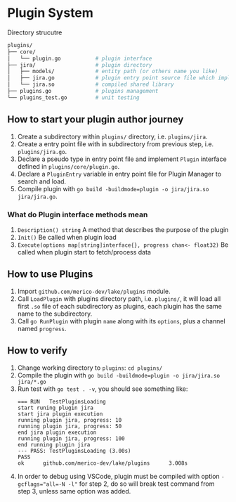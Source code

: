 # Plugin System

Directory strucutre
```sh
plugins/
├── core/
│   └── plugin.go           # plugin interface
├── jira/                   # plugin directory
│   ├── models/             # entity path (or others name you like)
│   ├── jira.go             # plugin entry point source file which implemented plugin interface
│   └── jira.so             # compiled shared library
├── plugins.go              # plugins management
└── plugins_test.go         # unit testing

```

## How to start your plugin author journey

1. Create a subdirectory within `plugins/` directory, i.e. `plugins/jira`.
2. Create a entry point file with in subdirectory from previous step, i.e. `plugins/jira.go`.
3. Declare a pseudo type in entry point file and implement `Plugin` interface defined in `plugins/core/plugin.go`.
4. Declare a `PluginEntry` variable in entry point file for Plugin Manager to search and load.
5. Compile plugin with `go build -buildmode=plugin -o jira/jira.so jira/jira.go`.

### What do Plugin interface methods mean

1. `Description() string` A method that describes the purpose of the plugin
2. `Init()` Be called when plugin load
3. `Execute(options map[string]interface{}, progress chan<- float32)` Be called when plugin start to fetch/process data

## How to use Plugins

1. Import `github.com/merico-dev/lake/plugins` module.
2. Call `LoadPlugin` with plugins directory path, i.e. `plugins/`, it will load all first `.so` file of each
   subdirectory as plugins, each plugin has the same name to the subdirectory.
3. Call `go RunPlugin` with plugin `name` along with its `options`, plus a channel named `progress`.


## How to verify

1. Change working directory to `plugins`: `cd plugins/`
2. Compile the plugin with `go build -buildmode=plugin -o jira/jira.so jira/*.go`
3. Run test with `go test . -v`, you should see something like:
   ```
   === RUN   TestPluginsLoading
   start runing plugin jira
   start jira plugin execution
   running plugin jira, progress: 10
   running plugin jira, progress: 50
   end jira plugin execution
   running plugin jira, progress: 100
   end running plugin jira
   --- PASS: TestPluginsLoading (3.00s)
   PASS
   ok      github.com/merico-dev/lake/plugins      3.008s
   ```
4. In order to debug using VSCode, plugin must be compiled with option `-gcflags="all=-N -l"` for step 2, do so will
   break test command from step 3, unless same option was added.